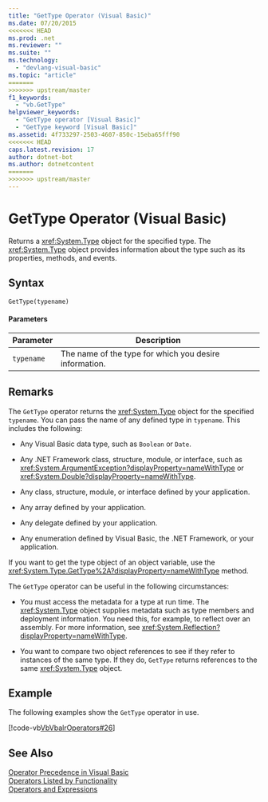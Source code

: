 ```yaml
---
title: "GetType Operator (Visual Basic)"
ms.date: 07/20/2015
<<<<<<< HEAD
ms.prod: .net
ms.reviewer: ""
ms.suite: ""
ms.technology: 
  - "devlang-visual-basic"
ms.topic: "article"
=======
>>>>>>> upstream/master
f1_keywords: 
  - "vb.GetType"
helpviewer_keywords: 
  - "GetType operator [Visual Basic]"
  - "GetType keyword [Visual Basic]"
ms.assetid: 4f733297-2503-4607-850c-15eba65fff90
<<<<<<< HEAD
caps.latest.revision: 17
author: dotnet-bot
ms.author: dotnetcontent
=======
>>>>>>> upstream/master
---
```

# GetType Operator (Visual Basic)
Returns a <xref:System.Type> object for the specified type. The <xref:System.Type> object provides information about the type such as its properties, methods, and events.  
  
## Syntax  
  
```  
GetType(typename)  
```  
  
#### Parameters  
  
|Parameter|Description|  
|---|---|  
|`typename`|The name of the type for which you desire information.|  
  
## Remarks  
 The `GetType` operator returns the <xref:System.Type> object for the specified `typename`. You can pass the name of any defined type in `typename`. This includes the following:  
  
-   Any Visual Basic data type, such as `Boolean` or `Date`.  
  
-   Any .NET Framework class, structure, module, or interface, such as <xref:System.ArgumentException?displayProperty=nameWithType> or <xref:System.Double?displayProperty=nameWithType>.  
  
-   Any class, structure, module, or interface defined by your application.  
  
-   Any array defined by your application.  
  
-   Any delegate defined by your application.  
  
-   Any enumeration defined by Visual Basic, the .NET Framework, or your application.  
  
 If you want to get the type object of an object variable, use the <xref:System.Type.GetType%2A?displayProperty=nameWithType> method.  
  
 The `GetType` operator can be useful in the following circumstances:  
  
-   You must access the metadata for a type at run time. The <xref:System.Type> object supplies metadata such as type members and deployment information. You need this, for example, to reflect over an assembly. For more information, see <xref:System.Reflection?displayProperty=nameWithType>.  
  
-   You want to compare two object references to see if they refer to instances of the same type. If they do, `GetType` returns references to the same <xref:System.Type> object.  
  
## Example  
 The following examples show the `GetType` operator in use.  
  
 [!code-vb[VbVbalrOperators#26](../../../visual-basic/language-reference/operators/codesnippet/VisualBasic/gettype-operator_1.vb)]  
  
## See Also  
 [Operator Precedence in Visual Basic](../../../visual-basic/language-reference/operators/operator-precedence.md)  
 [Operators Listed by Functionality](../../../visual-basic/language-reference/operators/operators-listed-by-functionality.md)  
 [Operators and Expressions](../../../visual-basic/programming-guide/language-features/operators-and-expressions/index.md)
